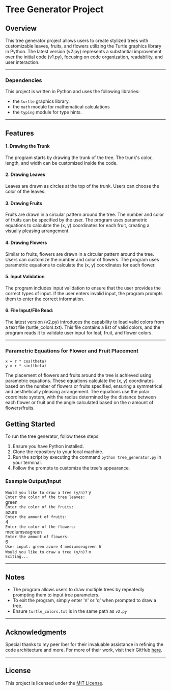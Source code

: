 # Tree Generator Project
## Overview

This tree generator project allows users to create stylized trees with customizable leaves, fruits, and flowers utilizing the Turtle graphics library in Python. The latest version (v2.py) represents a substantial improvement over the initial code (v1.py), focusing on code organization, readability, and user interaction.

---

### Dependencies

This project is written in Python and uses the following libraries:
- the `turtle` graphics library.
- the `math` module for mathematical calculations
- the `typing` module for type hints.

---

## Features
#### 1. Drawing the Trunk
The program starts by drawing the trunk of the tree. The trunk's color, length, and width can be customized inside the code.

#### 2. Drawing Leaves
Leaves are drawn as circles at the top of the trunk. Users can choose the color of the leaves.

#### 3. Drawing Fruits
Fruits are drawn in a circular pattern around the tree. The number and color of fruits can be specified by the user. The program uses parametric equations to calculate the (x, y) coordinates for each fruit, creating a visually pleasing arrangement.

#### 4. Drawing Flowers
Similar to fruits, flowers are drawn in a circular pattern around the tree. Users can customize the number and color of flowers. The program uses parametric equations to calculate the (x, y) coordinates for each flower.

#### 5. Input Validation
The program includes input validation to ensure that the user provides the correct types of input. If the user enters invalid input, the program prompts them to enter the correct information.

#### 6. File Input/File Read:

The latest version (v2.py) introduces the capability to load valid colors from a text file (turtle_colors.txt). This file contains a list of valid colors, and the program reads it to validate user input for leaf, fruit, and flower colors.

---

### Parametric Equations for Flower and Fruit Placement
`x = r * cos(theta)`</br>`y = r * sin(theta)`

The placement of flowers and fruits around the tree is achieved using parametric equations. These equations calculate the (x, y) coordinates based on the number of flowers or fruits specified, ensuring a symmetrical and aesthetically pleasing arrangement. The equations use the polar coordinate system, with the radius determined by the distance between each flower or fruit and the angle calculated based on the *n* amount of flowers/fruits.

## Getting Started

To run the tree generator, follow these steps:
  1. Ensure you have Python installed.
  2. Clone the repository to your local machine.
  3. Run the script by executing the command `python tree_generator.py` in your terminal.
  4. Follow the prompts to customize the tree's appearance.

### Example Output/Input

`Would you like to draw a tree (y/n)?` y </br>
`Enter the color of the tree leaves:` </br>
green </br>
`Enter the color of the fruits:` </br>
azure </br>
`Enter the amount of fruits:` </br>
4 </br>
`Enter the color of the flowers:` </br>
mediumseagreen </br>
`Enter the amount of flowers:` </br>
6 </br>
`User input: green azure 4 mediumseagreen 6` </br>
`Would you like to draw a tree (y/n)?` n </br>
`Exiting...` </br>

---

## Notes

- The program allows users to draw multiple trees by repeatedly prompting them to input tree parameters.
- To exit the program, simply enter 'n' or 'q' when prompted to draw a tree.
- Ensure `turtle_colors.txt` is in the same path as `v2.py`

---
## Acknowledgments

Special thanks to my peer Iber for their invaluable assistance in refining the code architecture and more. For more of their work, visit their GitHub [here](https://github.com/IberAI/IberAI).

---

## License

This project is licensed under the [MIT License](LICENSE).
